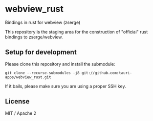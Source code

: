 # webview_rust
Bindings in rust for webview (zserge)

This repository is the staging area for the construction of "official" rust bindings to zserge/webview.

## Setup for development
Please clone this repository and install the submodule:
```
git clone --recurse-submodules -j8 git://github.com:tauri-apps/webview_rust.git
```

If it bails, please make sure you are using a proper SSH key. 

## License
MIT / Apache 2
